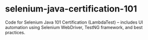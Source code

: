# selenium-java-certification-101
Code for Selenium Java 101 Certification (LambdaTest) – includes UI automation using Selenium WebDriver, TestNG framework, and best practices.

